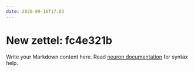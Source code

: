 ```yaml
---
date: 2020-09-16T17:03
---
```


# New zettel: fc4e321b

Write your Markdown content here. Read [neuron documentation](https://neuron.zettel.page/2011404.html) for syntax help.

